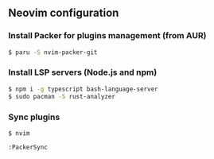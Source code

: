 ## Neovim configuration

### Install Packer for plugins management (from AUR)
```sh
$ paru -S nvim-packer-git
```

### Install LSP servers (Node.js and npm)
```sh
$ npm i -g typescript bash-language-server
$ sudo pacman -S rust-analyzer
```

### Sync plugins
```
$ nvim

:PackerSync
```
